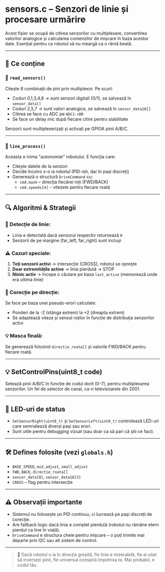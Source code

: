 # sensors.c – Senzori de linie și procesare urmărire

Acest fișier se ocupă de citirea senzorilor cu multiplexare, convertirea valorilor analogice și calcularea comenzilor de mișcare în baza acestor date. Esențial pentru ca robotul să nu meargă ca o râmă beată.

---

## 🧠 Ce conține

### 🔁 `read_sensors()`
Citește 8 combinații de pini prin multiplexor. Pe scurt:

- Coduri 0,1,3,4,6 → sunt senzori digitali (0/1), se salvează în `sensor_data[]`
- Coduri 2,5,7 → sunt valori analogice, se salvează în `sensor_data16[]`
- Citirea se face cu ADC pe `ADC1->DR`
- Se face un delay mic după fiecare citire pentru stabilitate

Senzorii sunt multiplexerizați și activați pe GPIOA pinii A/B/C.

---

### 🧠 `line_process()`
Aceasta e inima "autonomiei" robotului. E funcția care:

- Citește datele de la senzori
- Decide încotro s-o ia robotul (PID-ish, dar în pași discreți)
- Generează o structură `DriveCommand` cu:
  - `cmd.mask` – direcția fiecărei roți (FWD/BACK)
  - `cmd.speeds[4]` – vitezele pentru fiecare roată

---

## 🔍 Algoritmi & Strategii

### 📏 Detecție de linie:
- Linia e detectată dacă senzorul respectiv returnează `0`
- Senzorii de pe margine (far_left, far_right) sunt incluși

### ⚠️ Cazuri speciale:
1. **Toți senzorii activi** → intersecție (CROSS), robotul se oprește
2. **Doar extremitățile active** → linia pierdută → STOP
3. **Nimic activ** → începe o căutare pe baza `last_active` (memorează unde era ultima linie)

### 🧠 Corecție pe direcție:
Se face pe baza unei pseudo-erori calculate:
- Ponderi de la -2 (stânga extrem) la +2 (dreapta extrem)
- Se adaptează viteza și sensul roților în funcție de distribuția senzorilor activi

### 💡 Masca finală:
Se generează folosind `directie_roata[]` și valorile FWD/BACK pentru fiecare roată.

---

## 💡 SetControlPins(uint8_t code)
Setează pinii A/B/C în funcție de codul dorit (0-7), pentru multiplexarea senzorilor. Un fel de selector de canal, ca-n televizoarele din 2001.

---

## 🚨 LED-uri de status
- `SetSensorRight(uint8_t)` și `SetSensorLeft(uint8_t)` controlează LED-uri care semnalează diverși pași sau erori.
- Sunt utile pentru debugging vizual (sau doar ca să pari că știi ce faci).

---

## 🛠️ Defines folosite (vezi `globals.h`)
- `BASE_SPEED`, `mid_adjust`, `small_adjust`
- `FWD`, `BACK`, `directie_roata[]`
- `sensor_data[8]`, `sensor_data16[3]`
- `CROSS` – flag pentru intersecție

---

## ⚠️ Observații importante
- Sistemul nu folosește un PID continuu, ci lucrează pe pași discreți de corecție.
- Are fallback logic dacă linia e complet pierdută (robotul nu rămâne etern pierdut ca tine în viață).
- `DriveCommand` e structura cheie pentru mișcare – o poți trimite mai departe prin I2C sau alt sistem de control.

---

> 📎 Dacă robotul o ia în direcția greșită, fie linia e mizerabilă, fie ai uitat să inversezi pinii, fie universul conspiră împotriva ta. Mai probabil, e codul tău.
